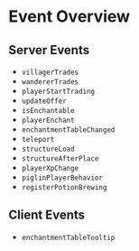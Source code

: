 # Event Overview

## Server Events

-   `villagerTrades`
-   `wandererTrades`
-   `playerStartTrading`
-   `updateOffer`
-   `isEnchantable`
-   `playerEnchant`
-   `enchantmentTableChanged`
-   `teleport`
-   `structureLoad`
-   `structureAfterPlace`
-   `playerXpChange`
-   `piglinPlayerBehavior`
-   `registerPotionBrewing`

## Client Events

-   `enchantmentTableTooltip`
